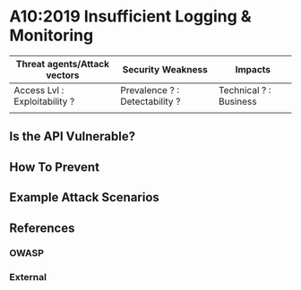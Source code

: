 A10:2019 Insufficient Logging & Monitoring
==========================================

| Threat agents/Attack vectors | Security Weakness | Impacts |
| -- | -- | -- |
| Access Lvl : Exploitability ? | Prevalence ? : Detectability ? | Technical ? : Business |
| | | |

## Is the API Vulnerable?

## How To Prevent

## Example Attack Scenarios

## References

### OWASP

### External
